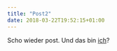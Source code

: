 ```yaml
---
title: "Post2"
date: 2018-03-22T19:52:15+01:00
---
```


Scho wieder post. Und das bin [ich](/about)?
